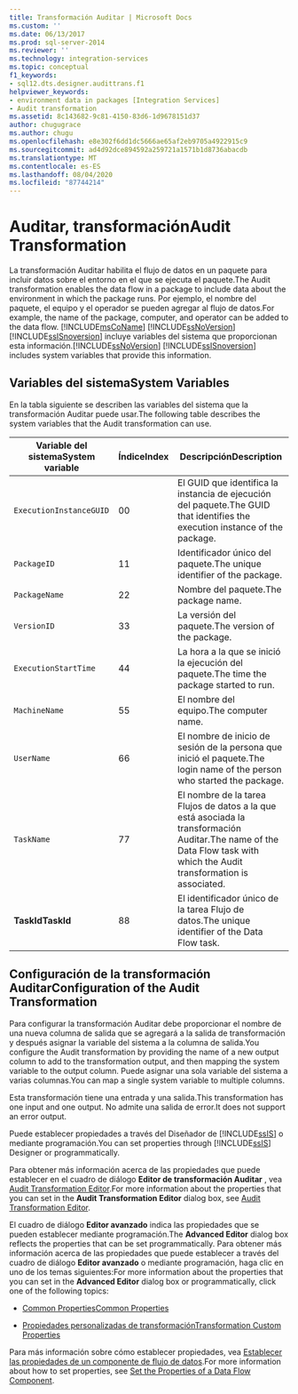 ```yaml
---
title: Transformación Auditar | Microsoft Docs
ms.custom: ''
ms.date: 06/13/2017
ms.prod: sql-server-2014
ms.reviewer: ''
ms.technology: integration-services
ms.topic: conceptual
f1_keywords:
- sql12.dts.designer.audittrans.f1
helpviewer_keywords:
- environment data in packages [Integration Services]
- Audit transformation
ms.assetid: 8c143682-9c81-4150-83d6-1d9678151d37
author: chugugrace
ms.author: chugu
ms.openlocfilehash: e8e302f6dd1dc5666ae65af2eb9705a4922915c9
ms.sourcegitcommit: ad4d92dce894592a259721a1571b1d8736abacdb
ms.translationtype: MT
ms.contentlocale: es-ES
ms.lasthandoff: 08/04/2020
ms.locfileid: "87744214"
---
```

# <a name="audit-transformation"></a><span data-ttu-id="7f85e-102">Auditar, transformación</span><span class="sxs-lookup"><span data-stu-id="7f85e-102">Audit Transformation</span></span>
  <span data-ttu-id="7f85e-103">La transformación Auditar habilita el flujo de datos en un paquete para incluir datos sobre el entorno en el que se ejecuta el paquete.</span><span class="sxs-lookup"><span data-stu-id="7f85e-103">The Audit transformation enables the data flow in a package to include data about the environment in which the package runs.</span></span> <span data-ttu-id="7f85e-104">Por ejemplo, el nombre del paquete, el equipo y el operador se pueden agregar al flujo de datos.</span><span class="sxs-lookup"><span data-stu-id="7f85e-104">For example, the name of the package, computer, and operator can be added to the data flow.</span></span> [!INCLUDE[msCoName](../../../includes/msconame-md.md)] <span data-ttu-id="7f85e-105">[!INCLUDE[ssNoVersion](../../../includes/ssnoversion-md.md)] [!INCLUDE[ssISnoversion](../../../includes/ssisnoversion-md.md)] incluye variables del sistema que proporcionan esta información.</span><span class="sxs-lookup"><span data-stu-id="7f85e-105">[!INCLUDE[ssNoVersion](../../../includes/ssnoversion-md.md)] [!INCLUDE[ssISnoversion](../../../includes/ssisnoversion-md.md)] includes system variables that provide this information.</span></span>  
  
## <a name="system-variables"></a><span data-ttu-id="7f85e-106">Variables del sistema</span><span class="sxs-lookup"><span data-stu-id="7f85e-106">System Variables</span></span>  
 <span data-ttu-id="7f85e-107">En la tabla siguiente se describen las variables del sistema que la transformación Auditar puede usar.</span><span class="sxs-lookup"><span data-stu-id="7f85e-107">The following table describes the system variables that the Audit transformation can use.</span></span>  
  
|<span data-ttu-id="7f85e-108">Variable del sistema</span><span class="sxs-lookup"><span data-stu-id="7f85e-108">System variable</span></span>|<span data-ttu-id="7f85e-109">Índice</span><span class="sxs-lookup"><span data-stu-id="7f85e-109">Index</span></span>|<span data-ttu-id="7f85e-110">Descripción</span><span class="sxs-lookup"><span data-stu-id="7f85e-110">Description</span></span>|  
|---------------------|-----------|-----------------|  
|`ExecutionInstanceGUID`|<span data-ttu-id="7f85e-111">0</span><span class="sxs-lookup"><span data-stu-id="7f85e-111">0</span></span>|<span data-ttu-id="7f85e-112">El GUID que identifica la instancia de ejecución del paquete.</span><span class="sxs-lookup"><span data-stu-id="7f85e-112">The GUID that identifies the execution instance of the package.</span></span>|  
|`PackageID`|<span data-ttu-id="7f85e-113">1</span><span class="sxs-lookup"><span data-stu-id="7f85e-113">1</span></span>|<span data-ttu-id="7f85e-114">Identificador único del paquete.</span><span class="sxs-lookup"><span data-stu-id="7f85e-114">The unique identifier of the package.</span></span>|  
|`PackageName`|<span data-ttu-id="7f85e-115">2</span><span class="sxs-lookup"><span data-stu-id="7f85e-115">2</span></span>|<span data-ttu-id="7f85e-116">Nombre del paquete.</span><span class="sxs-lookup"><span data-stu-id="7f85e-116">The package name.</span></span>|  
|`VersionID`|<span data-ttu-id="7f85e-117">3</span><span class="sxs-lookup"><span data-stu-id="7f85e-117">3</span></span>|<span data-ttu-id="7f85e-118">La versión del paquete.</span><span class="sxs-lookup"><span data-stu-id="7f85e-118">The version of the package.</span></span>|  
|`ExecutionStartTime`|<span data-ttu-id="7f85e-119">4</span><span class="sxs-lookup"><span data-stu-id="7f85e-119">4</span></span>|<span data-ttu-id="7f85e-120">La hora a la que se inició la ejecución del paquete.</span><span class="sxs-lookup"><span data-stu-id="7f85e-120">The time the package started to run.</span></span>|  
|`MachineName`|<span data-ttu-id="7f85e-121">5</span><span class="sxs-lookup"><span data-stu-id="7f85e-121">5</span></span>|<span data-ttu-id="7f85e-122">El nombre del equipo.</span><span class="sxs-lookup"><span data-stu-id="7f85e-122">The computer name.</span></span>|  
|`UserName`|<span data-ttu-id="7f85e-123">6</span><span class="sxs-lookup"><span data-stu-id="7f85e-123">6</span></span>|<span data-ttu-id="7f85e-124">El nombre de inicio de sesión de la persona que inició el paquete.</span><span class="sxs-lookup"><span data-stu-id="7f85e-124">The login name of the person who started the package.</span></span>|  
|`TaskName`|<span data-ttu-id="7f85e-125">7</span><span class="sxs-lookup"><span data-stu-id="7f85e-125">7</span></span>|<span data-ttu-id="7f85e-126">El nombre de la tarea Flujos de datos a la que está asociada la transformación Auditar.</span><span class="sxs-lookup"><span data-stu-id="7f85e-126">The name of the Data Flow task with which the Audit transformation is associated.</span></span>|  
|<span data-ttu-id="7f85e-127">**TaskId**</span><span class="sxs-lookup"><span data-stu-id="7f85e-127">**TaskId**</span></span>|<span data-ttu-id="7f85e-128">8</span><span class="sxs-lookup"><span data-stu-id="7f85e-128">8</span></span>|<span data-ttu-id="7f85e-129">El identificador único de la tarea Flujo de datos.</span><span class="sxs-lookup"><span data-stu-id="7f85e-129">The unique identifier of the Data Flow task.</span></span>|  
  
## <a name="configuration-of-the-audit-transformation"></a><span data-ttu-id="7f85e-130">Configuración de la transformación Auditar</span><span class="sxs-lookup"><span data-stu-id="7f85e-130">Configuration of the Audit Transformation</span></span>  
 <span data-ttu-id="7f85e-131">Para configurar la transformación Auditar debe proporcionar el nombre de una nueva columna de salida que se agregará a la salida de transformación y después asignar la variable del sistema a la columna de salida.</span><span class="sxs-lookup"><span data-stu-id="7f85e-131">You configure the Audit transformation by providing the name of a new output column to add to the transformation output, and then mapping the system variable to the output column.</span></span> <span data-ttu-id="7f85e-132">Puede asignar una sola variable del sistema a varias columnas.</span><span class="sxs-lookup"><span data-stu-id="7f85e-132">You can map a single system variable to multiple columns.</span></span>  
  
 <span data-ttu-id="7f85e-133">Esta transformación tiene una entrada y una salida.</span><span class="sxs-lookup"><span data-stu-id="7f85e-133">This transformation has one input and one output.</span></span> <span data-ttu-id="7f85e-134">No admite una salida de error.</span><span class="sxs-lookup"><span data-stu-id="7f85e-134">It does not support an error output.</span></span>  
  
 <span data-ttu-id="7f85e-135">Puede establecer propiedades a través del Diseñador de [!INCLUDE[ssIS](../../../includes/ssis-md.md)] o mediante programación.</span><span class="sxs-lookup"><span data-stu-id="7f85e-135">You can set properties through [!INCLUDE[ssIS](../../../includes/ssis-md.md)] Designer or programmatically.</span></span>  
  
 <span data-ttu-id="7f85e-136">Para obtener más información acerca de las propiedades que puede establecer en el cuadro de diálogo **Editor de transformación Auditar** , vea [Audit Transformation Editor](../../audit-transformation-editor.md).</span><span class="sxs-lookup"><span data-stu-id="7f85e-136">For more information about the properties that you can set in the **Audit Transformation Editor** dialog box, see [Audit Transformation Editor](../../audit-transformation-editor.md).</span></span>  
  
 <span data-ttu-id="7f85e-137">El cuadro de diálogo **Editor avanzado** indica las propiedades que se pueden establecer mediante programación.</span><span class="sxs-lookup"><span data-stu-id="7f85e-137">The **Advanced Editor** dialog box reflects the properties that can be set programmatically.</span></span> <span data-ttu-id="7f85e-138">Para obtener más información acerca de las propiedades que puede establecer a través del cuadro de diálogo **Editor avanzado** o mediante programación, haga clic en uno de los temas siguientes:</span><span class="sxs-lookup"><span data-stu-id="7f85e-138">For more information about the properties that you can set in the **Advanced Editor** dialog box or programmatically, click one of the following topics:</span></span>  
  
-   [<span data-ttu-id="7f85e-139">Common Properties</span><span class="sxs-lookup"><span data-stu-id="7f85e-139">Common Properties</span></span>](../../common-properties.md)  
  
-   [<span data-ttu-id="7f85e-140">Propiedades personalizadas de transformación</span><span class="sxs-lookup"><span data-stu-id="7f85e-140">Transformation Custom Properties</span></span>](transformation-custom-properties.md)  
  
 <span data-ttu-id="7f85e-141">Para más información sobre cómo establecer propiedades, vea [Establecer las propiedades de un componente de flujo de datos](../set-the-properties-of-a-data-flow-component.md).</span><span class="sxs-lookup"><span data-stu-id="7f85e-141">For more information about how to set properties, see [Set the Properties of a Data Flow Component](../set-the-properties-of-a-data-flow-component.md).</span></span>  
  
  
